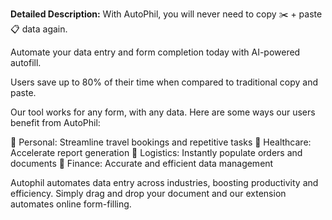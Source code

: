 **Detailed Description:**
With AutoPhil, you will never need to copy ✂️ + paste 📋 data again.

Automate your data entry and form completion today with AI-powered autofill. 

Users save up to 80% of their time when compared to traditional copy and paste.

Our tool works for any form, with any data. Here are some ways our users benefit from AutoPhil:

🌟 Personal: Streamline travel bookings and repetitive tasks
🌟 Healthcare: Accelerate report generation
🌟 Logistics: Instantly populate orders and documents
🌟 Finance: Accurate and efficient data management

Autophil automates data entry across industries, boosting productivity and efficiency. Simply drag and drop your document and our extension automates online form-filling.